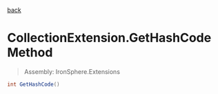 ﻿

[back](/IronSphere.Extensions/types/CollectionExtension)

# CollectionExtension.GetHashCode Method

> Assembly: IronSphere.Extensions

```csharp
int GetHashCode()
```



 